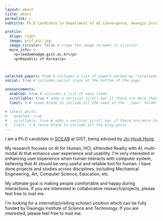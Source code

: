 ```yaml
---
layout: about
title: about
permalink: /
subtitle: Ph.D Candidate in Department of AI Convergence, Gwangju Institute of Science and Technology

profile:
  align: right
  image: prof_pic.jpg
  image_circular: false # crops the image to make it circular
  more_info: >
    <p>leedaeho@gm.gist.ac.kr</p>
    <p>Republic of Korea</p>



selected_papers: true # includes a list of papers marked as "selected={true}"
social: true # includes social icons at the bottom of the page

announcements:
  enabled: true # includes a list of news items
  scrollable: true # adds a vertical scroll bar if there are more than 3 news items
  limit: 5 # leave blank to include all the news in the `_news` folder

# latest_posts:
#   enabled: true
#   scrollable: true # adds a vertical scroll bar if there are more than 3 new posts items
#   limit: 3 # leave blank to include all the blog posts
---
```


I am a Ph.D candidate in [SCILAB](https://sci.gist.ac.kr) at GIST, being advised by [Jin-Hyuk Hong](https://scholar.google.com/citations?user=iTu5G9QAAAAJ&hl=en).

My research focuses on AI for Human, HCI, eXtended Reality with AI, multi-modal AI that enhance user experience and usability. I'm very interested in enhancing user experience when human interacts with computer system, believing that AI should be very useful and reliable tool for human. I have done projects and studies across disciplines, including Mechanical Engineering, Art, Computer Science, Education, etc.

My ultimate goal is making people comfortable and happy during interactions. If you are interested in collaborative research/projects, please feel free to mail me.

I'm looking for a internship(visiting scholar) position which can be fully funded by Gwangju Institute of Science and Technology. If you are interested, please feel free to mail me.